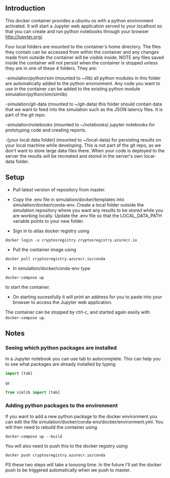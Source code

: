 ## Introduction

This docker container provides a ubuntu os with a python environment activated. It will start a Jupyter web application served to your localhost so that you can create and run python notebooks through your browser http://jupyter.org/.

Four local folders are mounted to the container's home directory. The files they contain can be accessed from within the container and any changes made from outside the container will be visible inside. NOTE any files saved inside the container will not persist when the container is stopped unless they are in one of these 4 folders. They are:

-simulation/python/sim (mounted to ~/lib)
all python modules in this folder are automatically added to the python environment. Any code you want to use in the container can be added to the existing python module simulation/python/sim/simlib).

-simulation/git-data (mounted to ~/git-data)
this folder should contain data that we want to feed into the simulation such as the JSON latency files. It is part of the git repo.

-simulation/notebooks (mounted to ~/notebooks)
jupyter notebooks for prototyping code and creating reports.

-[your local data folder] (mounted to ~/local-data)
for persisting results on your local machine while developing. This is not part of the git repo, as we don't want to store large data files there. When your code is deployed to the server the results will be recreated and stored in the server's own local-data folder.


## Setup

* Pull latest version of repository from master.

* Copy the .env file in simulation/docker/templates into simulation/docker/conda-env. Create a local folder outside the simulation repository where you want any results to be stored while you are working locally. Update the .env file so that the LOCAL_DATA_PATH variable points to your new folder.

* Sign in to atlas docker registry using
```shell
docker login -u cryptosregistry cryptosregistry.azurecr.io
```
* Pull the container image using 
```shell
docker pull cryptosregistry.azurecr.io/conda
```
* In simulation/docker/conda-env type
```shell
docker-compose up
```
 to start the container. 

* On starting sucessfully it will print an address for you to paste into your browser to access the Jupyter web application. 

The container can be stopped by ctrl-c, and started again easily with `docker-compose up`.

## Notes

### Seeing which python packages are installed
In a Jupyter notebook you can use tab to autocomplete. This can help you to see what packages are already installed by typing
```python
import [tab]
```
or 
```python
from simlib import [tab]
```

### Adding python packages to the environment

If you want to add a new python package to the docker environment you can edit the file simulation/docker/conda-env/docker/environment.yml. You will then need to rebuild the container using
```shell
docker-compose up --build
```
You will also need to push this to the docker registry using
```shell
docker push cryptosregistry.azurecr.io/conda
```

PS these two steps will take a loooong time. In the future I'll set the docker push to be triggered automatically when we push to master.
